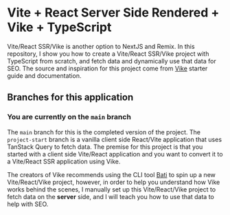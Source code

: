 # Vite + React Server Side Rendered + Vike + TypeScript

Vite/React SSR/Vike is another option to NextJS and Remix. In this repository, I show you how to create a Vite/React SSR/Vike project with TypeScript from scratch, and fetch data and dynamically use that data for SEO. The source and inspiration for this project come from [Vike](https://vike.dev/) starter guide and documentation.

## Branches for this application

### You are currently on the `main` branch

The `main` branch for this is the completed version of the project. The `project-start` branch is a vanilla client side React/Vite application that uses TanStack Query to fetch data. The premise for this project is that you started with a client side Vite/React application and you want to convert it to a Vite/React SSR application using Vike.

The creators of Vike recommends using the CLI tool [Bati](https://batijs.dev/) to spin up a new Vite/React/Vike project, however, in order to help you understand how Vike works behind the scenes, I manually set up this Vite/React/Vike project to fetch data on the **server** side, and I will teach you how to use that data to help with SEO.
